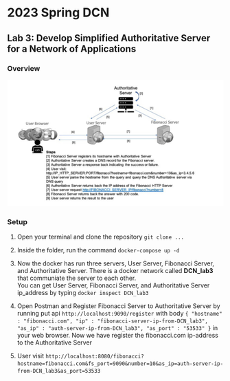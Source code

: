 # 2023 Spring DCN 
## Lab 3: Develop Simplified Authoritative Server for a Network of Applications

### Overview
![Lab steps](lab_instruction/auth-servers-interaction.jpg)

### Setup
1. Open your terminal and clone the repository
`git clone ...`

2. Inside the folder, run the command
`docker-compose up -d`

3. Now the docker has run three servers, User Server, Fibonacci Server, and Authoritative Server.
There is a docker network called **DCN_lab3** that communiate the server to each other. <br> 
You can get User Server, Fibonacci Server, and Authoritative Server ip_address by typing `docker inspect DCN_lab3`

4. Open Postman and Register Fibonacci Server to Authoritative Server by running put api `http://localhost:9090/register` with body `{
    "hostname" : "fibonacci.com",
    "ip" : "fibonacci-server-ip-from-DCN_lab3",
    "as_ip" : "auth-server-ip-from-DCN_lab3",
    "as_port" : "53533"
}`  in your web browser. Now we have register the fibonacci.com ip-address to the Authoritative Server

5. User visit `http://localhost:8080/fibonacci?hostname=fibonacci.com&fs_port=9090&number=10&as_ip=auth-server-ip-from-DCN_lab3&as_port=53533`


